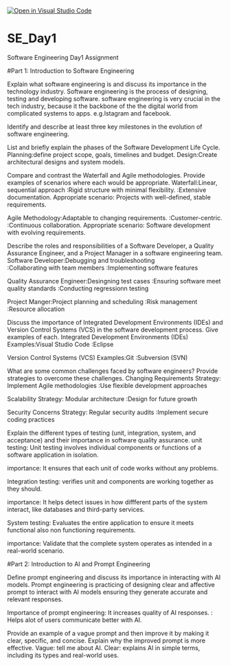 [![Open in Visual Studio Code](https://classroom.github.com/assets/open-in-vscode-2e0aaae1b6195c2367325f4f02e2d04e9abb55f0b24a779b69b11b9e10269abc.svg)](https://classroom.github.com/online_ide?assignment_repo_id=18376291&assignment_repo_type=AssignmentRepo)
# SE_Day1
Software Engineering Day1 Assignment

#Part 1: Introduction to Software Engineering

Explain what software engineering is and discuss its importance in the technology industry.
Software engineering is the process of designing, testing and developing software.
software engineering is very crucial in the tech industry, because it the backbone of the 
the digital world from complicated systems to apps. e.g.Istagram and facebook.


Identify and describe at least three key milestones in the evolution of software engineering.


List and briefly explain the phases of the Software Development Life Cycle.
Planning:define project scope, goals, timelines and  budget.
Design:Create architectural designs and system models.



Compare and contrast the Waterfall and Agile methodologies. Provide examples of scenarios where each would be appropriate.
Waterfall:Linear, sequential approach
         :Rigid structure with minimal flexibility.
         :Extensive documentation.
Appropriate scenario:
 Projects with well-defined, stable requirements.

 Agile Methodology:Adaptable to changing requirements.
                  :Customer-centric.
                  :Continuous collaboration.
Appropriate scenario:
 Software development with evolving requirements.

Describe the roles and responsibilities of a Software Developer, a Quality Assurance Engineer, and a Project Manager in a software engineering team.
Software Developer:Debugging and troubleshooting  
                  :Collaborating with team members
                  :Implementing software features

Quality Assurance Engineer:Desingning test cases
                          :Ensuring software meet quality standards 
                          :Conducting regressionn testing

Project Manger:Project planning and scheduling
              :Risk management
              :Resource allocation
              
Discuss the importance of Integrated Development Environments (IDEs) and Version Control Systems (VCS) in the software development process. Give examples of each.
Integrated Development Environments (IDEs)
Examples:Visual Studio Code
        :Eclipse

Version Control Systems (VCS)
Examples:Git
        :Subversion (SVN)

What are some common challenges faced by software engineers? Provide strategies to overcome these challenges.
Changing Requirements
Strategy: Implement Agile methodologies
        :Use flexible development approaches

Scalability
Strategy: Modular architecture
        :Design for future growth

Security Concerns
Strategy: Regular security audits
        :Implement secure coding practices


Explain the different types of testing (unit, integration, system, and acceptance) and their importance in software quality assurance.
unit testing: Unit testing involves individual components or functions of a software application 
              in isolation.

importance: It ensures that each unit of code works without any problems.


Integration testing: verifies unit and components are working together as they should.

importance:  It helps detect issues in how diffferent parts of the system interact, like databases and third-party services.


System testing: Evaluates the entire application to ensure it meets functional also non functioning requirements. 

importance: Validate that the complete system operates as intended in a real-world scenario.


#Part 2: Introduction to AI and Prompt Engineering


Define prompt engineering and discuss its importance in interacting with AI models.
Prompt engineering is practicing of designing clear and affective prompt to interact with AI models ensuring they generate accurate and relevant responses.

Importance of prompt engineering: It increases quality of AI responses.
                                : Helps alot of users communicate better with AI.
                                

Provide an example of a vague prompt and then improve it by making it clear, specific, and concise. Explain why the improved prompt is more effective.
Vague: tell me about AI.
Clear: explains AI in simple terms, including its types and real-world uses.
